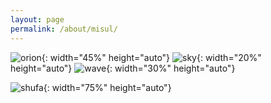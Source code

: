 ```yaml
---
layout: page
permalink: /about/misul/
---
```

![orion](../../assets/images/orion.png){: width="45%" height="auto"}
![sky](../../assets/images/sky.png){: width="20%" height="auto"}
![wave](../../assets/images/wave.png){: width="30%" height="auto"}

![shufa](../../assets/images/shufa.png){: width="75%" height="auto"}